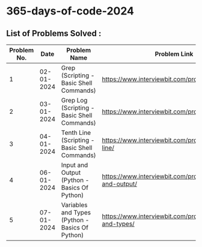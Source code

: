 # 365-days-of-code-2024

## List of Problems Solved :

| Problem No. | Date       | Problem Name                             | Problem Link                            | Solution Link                          |
| ------------ | ---------- | ---------------------------------------- | --------------------------------------- | -------------------------------------- |
| 1            | 02-01-2024 | Grep (Scripting - Basic Shell Commands) | https://www.interviewbit.com/problems/grep/ | https://github.com/roshan-lal-dia/365-days-of-code-2024/tree/main/day-001 |
| 2            | 03-01-2024 | Grep Log (Scripting - Basic Shell Commands) | https://www.interviewbit.com/problems/grep-log/ | https://github.com/roshan-lal-dia/365-days-of-code-2024/tree/main/day-002 |
| 3            | 04-01-2024 | Tenth Line (Scripting - Basic Shell Commands) | https://www.interviewbit.com/problems/tenth-line/ | https://github.com/roshan-lal-dia/365-days-of-code-2024/tree/main/day-003 |
| 4            | 06-01-2024 | Input and Output (Python - Basics Of Python) | https://www.interviewbit.com/problems/input-and-output/ | https://github.com/roshan-lal-dia/365-days-of-code-2024/tree/main/day-005 |
| 5            | 07-01-2024 | Variables and Types (Python - Basics Of Python) | https://www.interviewbit.com/problems/variables-and-types/ | https://github.com/roshan-lal-dia/365-days-of-code-2024/tree/main/day-006 |
